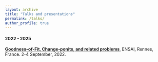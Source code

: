 ```yaml
---
layout: archive
title: "Talks and presentations"
permalink: /talks/
author_profile: true
---
```


#### 2022 - 2025

 [**Goodness-of-Fit, Change-ponits, and related problems**.](https://ensai.fr/en/event/gofcp-2022/) ENSAI, Rennes, France. 2-4 September, 2022.
 


